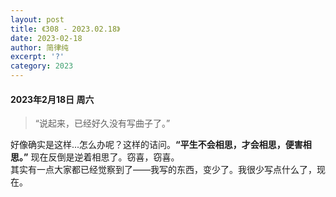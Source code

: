```yaml
---
layout: post
title: 《308 - 2023.02.18》
date: 2023-02-18
author: 简律纯
excerpt: '?'
category: 2023
---
```


#### 2023年2月18日 周六

>“说起来，已经好久没有写曲子了。”

好像确实是这样...怎么办呢？这样的诘问。__“平生不会相思，才会相思，便害相思。”__ 现在反倒是逆着相思了。窃喜，窃喜。
<br>其实有一点大家都已经觉察到了——我写的东西，变少了。我很少写点什么了，现在。
